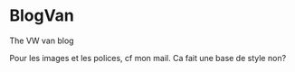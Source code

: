 BlogVan
=======

The VW van blog

Pour les images et les polices, cf mon mail.
Ca fait une base de style non?

